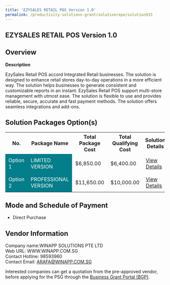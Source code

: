```yaml
---
title: 'EZYSALES RETAIL POS Version 1.0'
permalink: /productivity-solutions-grant/solutionrepo/solution933
---
```


## EZYSALES RETAIL POS Version 1.0

## Overview

**Description**

EzySales Retail POS accord Integrated Retail businesses. The solution is designed to enhance retail stores day-to-day operations in a more efficient way. The solution helps businesses to generate consistent and customizable reports in an instant. EzySales Retail POS support multi-store management with utmost ease. The solution is flexible to use and provides reliable, secure, accurate and fast payment methods. The solution offers seamless integrations and add-ons.

## Solution Packages Option(s)

<table>
<tr>
<th><b>No.</b></th>
<th><b>Package Name</b></th>
<th><b>Total Package Cost</b></th>
<th><b>Total Qualifying Cost</b></th>
<th><b>Solution Details</b></th>
</tr>
<tr>
<td style='padding: 10px; background-color: #037E8A; color: #FFFFFF;'>Option 1</td>
<td style='padding: 10px; background-color: #037E8A; color: #FFFFFF;'>LIMITED VERSION</td>
<td style='padding: 10px;'>$6,850.00</td>
<td style='padding: 10px;'>$6,400.00</td>
<td style='padding: 10px;'><a href='/images/psg/Winapp_EZYSALES_RETAIL_POS_Desensitised_Part1.pdf' target='_blank'>View Details</a></td>
</tr>
<tr>
<td style='padding: 10px; background-color: #037E8A; color: #FFFFFF;'>Option 2</td>
<td style='padding: 10px; background-color: #037E8A; color: #FFFFFF;'>PROFESSIONAL VERSION</td>
<td style='padding: 10px;'>$11,650.00</td>
<td style='padding: 10px;'>$10,000.00</td>
<td style='padding: 10px;'><a href='/images/psg/Winapp_EZYSALES_RETAIL_POS_Desensitised_Part2.pdf' target='_blank'>View Details</a></td>
</tr>
</table>

## Mode and Schedule of Payment

 - Direct Purchase

## Vendor Information

 Company name:WINAPP SOLUTIONS PTE LTD<br>Web URL: WWW.WINAPP.COM.SG <br>Contact Hotline: 98593960 <br>Contact Email: ARAFA@WINAPP.COM.SG 

Interested companies can get a quotation from the pre-approved vendor, before applying for the PSG through the <a href='https://www.businessgrants.gov.sg/' target='_blank' rel='noopener'>Business Grant Portal (BGP)</a>.

<script src="/jquery/resize-tables.js"></script>

